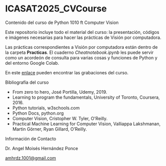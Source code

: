 # ICASAT2025_CVCourse
Contenido del curso de Python 1010 ft Computer Vision

Este repositorio incluye todo el material del curso: la presentación, códigos e imágenes necesarias para hacer las prácticas de Visión por computadora.

Las prácticas correspondientes a Visión por computadora están dentro de la carpeta **Practicas**.
El cuaderno *Cheatnotebook.ipynb* les puede servir como un acordeón de consulta para varias cosas y funciones de Python y del entorno Google Colab.

En este [enlace](https://www.youtube.com/playlist?list=PLw5JT-EnRkWzJNNWMEnZJ6AOAMPvLZd4N) pueden encontrar las grabaciones del curso.

Bibliografía del curso
* From zero to hero, José Portilla, Udemy, 2019.
* Learning to program the fundamentals, University of Toronto, Coursera, 2016.
* Python tutorials, w3schools.com
* Python Docs, python.org
* Computer Vision, Cristopher W. Tyler, O'Reilly.
* Practical Machine Learning for Computer Vision, Valliappa Lakshmanan, Martin Görner, Ryan Gillard, O’Reilly.

Información de Contacto

Dr. Angel Moisés Hernández Ponce

amhrdz.1001@gmail.com
